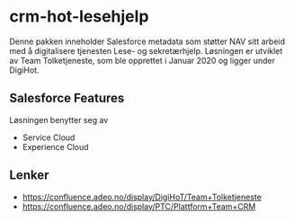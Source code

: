 # crm-hot-lesehjelp

Denne pakken inneholder Salesforce metadata som støtter NAV sitt arbeid med å digitalisere tjenesten Lese- og sekretærhjelp. Løsningen er utviklet av Team Tolketjeneste, som ble opprettet i Januar 2020 og ligger under DigiHot.

## Salesforce Features

Løsningen benytter seg av 
- Service Cloud
- Experience Cloud

## Lenker
- https://confluence.adeo.no/display/DigiHoT/Team+Tolketjeneste
- https://confluence.adeo.no/display/PTC/Plattform+Team+CRM
